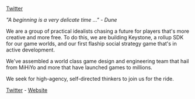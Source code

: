 [Twitter](https://twitter.com/0xcurio) 

_"A beginning is a very delicate time ..." - Dune_

We are a group of practical idealists chasing a future for players that's more creative and more free. 
To do this, we are building Keystone, a rollup SDK for our game worlds, and our first flaship social strategy game that's in active development. 

We've assembled a world class game design and engineering team that hail from MiHiYo and more that have launched games to millions. 

We seek for high-agency, self-directed thinkers to join us for the ride.

[Twitter](https://twitter.com/0xcurio) - [Website](https://www.curio.gg/)
